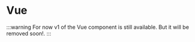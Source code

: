 # Vue

:::warning
For now v1 of the Vue component is still available. But it will be removed soon!.
:::

